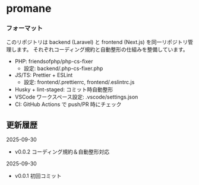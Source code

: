 # promane

### フォーマット

このリポジトリは backend (Laravel) と frontend (Next.js) を同一リポジトリ管理します。
それぞれコーディング規約と自動整形の仕組みを整備しています。

- PHP: friendsofphp/php-cs-fixer
  - 設定: backend/.php-cs-fixer.php
- JS/TS: Prettier + ESLint
  - 設定: frontend/.prettierrc, frontend/.eslintrc.js
- Husky + lint-staged: コミット時自動整形
- VSCode ワークスペース設定: .vscode/settings.json
- CI: GitHub Actions で push/PR 時にチェック

## 更新履歴

2025-09-30

- v0.0.2 コーディング規約＆自動整形対応

2025-09-30

- v0.0.1 初回コミット
